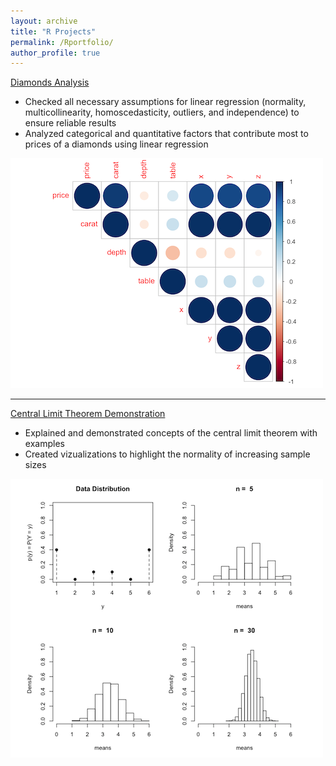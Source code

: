 ```yaml
---
layout: archive
title: "R Projects"
permalink: /Rportfolio/
author_profile: true
---
```


[Diamonds Analysis](https://github.com/Andrustn/Andrustn.github.io/tree/master/R/Diamonds)

- Checked all necessary assumptions for linear regression (normality, multicollinearity, homoscedasticity, outliers, and independence) to ensure reliable results
- Analyzed categorical and quantitative factors that contribute most to prices of a diamonds using linear regression

<img src="/images/Diamonds copy.png"/>

---
[Central Limit Theorem Demonstration](https://github.com/Andrustn/Andrustn.github.io/tree/master/R/Central%20Limit%20Theorem)

- Explained and demonstrated concepts of the central limit theorem with examples
- Created vizualizations to highlight the normality of increasing sample sizes

<img src="/images/Central Limit copy.png"/>


